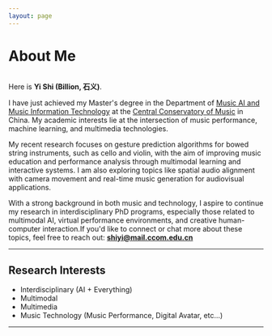 ```yaml
---
layout: page
---
```


# About Me

<img title="" src="https://shiyi099.github.io/Billion.github.io/images/Yi Shi.jpg" alt="" class="floatpic">

Here is **Yi Shi (Billion, 石义)**.<br>

I have just achieved my Master's degree in the Department of [Music AI and Music Information Technology](https://www.ccom.edu.cn/jgk/jxdw/ylrgznyylxxkjx.htm) at the [Central Conservatory of Music](https://zh.wikipedia.org/wiki/中央音乐学院) in China. My academic interests lie at the intersection of music performance, machine learning, and multimedia technologies.

My recent research focuses on gesture prediction algorithms for bowed string instruments, such as cello and violin, with the aim of improving music education and performance analysis through multimodal learning and interactive systems. I am also exploring topics like spatial audio alignment with camera movement and real-time music generation for audiovisual applications.

With a strong background in both music and technology, I aspire to continue my research in interdisciplinary PhD programs, especially those related to multimodal AI, virtual performance environments, and creative human-computer interaction.If you'd like to connect or chat more about these topics, feel free to reach out: [**shiyi@mail.ccom.edu.cn**](mailto:shiyi@ccom.edu.cn)

---

## Research Interests

- Interdisciplinary (AI + Everything)
- Multimodal
- Multimedia
- Music Technology (Music Performance, Digital Avatar, etc...)

---

<!--
## News and Updates

- <br>
-->

<!--
<blockquote class="twitter-tweet"><p lang="en" dir="ltr">Thrilled to be an AAAI-UC Scholar at <a href="https://twitter.com/hashtag/AAAI24?src=hash&ref_src=twsrc%5Etfw">#AAAI24</a>, thanks to <a href="https://twitter.com/hashtag/AAAI?src=hash&ref_src=twsrc%5Etfw">#AAAI</a> & <a href="https://twitter.com/hashtag/GoogleExploreCSR?src=hash&ref_src=twsrc%5Etfw">#GoogleExploreCSR</a> for the sponsorship. Grateful for the knowledge gained and new friendships formed.<br><br>Wonderful trip in Vancouver. Looking forward to staying connected with all.<a href="https://twitter.com/hashtag/AAAI24?src=hash&ref_src=twsrc%5Etfw">#AAAI24</a> <a href="https://twitter.com/hashtag/Vancouver?src=hash&ref_src=twsrc%5Etfw">#Vancouver</a> <a href="https://twitter.com/hashtag/GoogleExploreCSR?src=hash&ref_src=twsrc%5Etfw">#GoogleExploreCSR</a> <a href="https://t.co/wUQUp8XlSM">pic.twitter.com/wUQUp8XlSM</a></p>— Hanlin CAI (seeking a PhD position 2025) (@lancecai2002) <a href="https://twitter.com/lancecai2002/status/1762210025173344260?ref_src=twsrc%5Etfw">February 26, 2024</a></blockquote> <script async src="https://platform.twitter.com/widgets.js" charset="utf-8"></script>
-->
